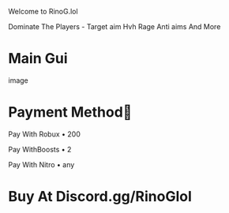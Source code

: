 Welcome to RinoG.lol

Dominate The Players - Target aim Hvh Rage Anti aims And More

# Main Gui
image


# Payment Method💸

Pay With Robux
• 200

Pay WithBoosts
• 2

Pay With Nitro
• any

# Buy At Discord.gg/RinoGlol
